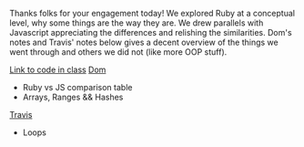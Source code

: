 Thanks folks for your engagement today! We explored Ruby at a conceptual level, why some things are the way they are. We drew parallels with Javascript appreciating the differences and relishing the similarities. Dom's notes and Travis' notes below gives a decent overview of the things we went through and others we did not (like more OOP stuff).

[Link to code in class](https://github.com/hafbau/lecture_notes/tree/master/02_14_oct_19/w8d4)
[Dom](https://gist.github.com/DominicTremblay/95db442e4ff6c6d343b8616ed4468bd3)
  
  - Ruby vs JS comparison table
  - Arrays, Ranges && Hashes

[Travis](https://github.com/tborsa/lectures/blob/master/week8/day4/notes.md)

  - Loops